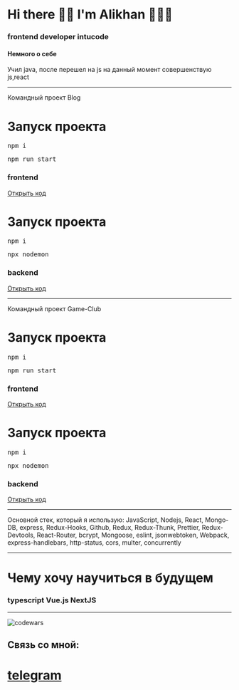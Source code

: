 <h1>Hi there 👋🏿 I'm Alikhan 👨🏿‍💻</h1>
<h3>frontend developer intucode</h3>
<h4>Немного о себе</h4>
<p>Учил java, после перешел на js
на данный момент совершенствую js,react</p>

<hr>
<p>Командный проект Blog</p>
<h1>Запуск проекта</h1>
<pre>npm i</pre>
<pre>npm run start</pre>
<h3>frontend</h3>
<a href='https://github.com/ExcaliBUR95/blog-front'>Открыть код</a>
<h1>Запуск проекта</h1>
<pre>npm i</pre>
<pre>npx nodemon </pre>
<h3>backend</h3>
<a href='https://github.com/ExcaliBUR95/blogBack'>Открыть код</a>

<br>
<hr>
<p>Командный проект Game-Club</p>
<h1>Запуск проекта</h1>
<pre>npm i</pre>
<pre>npm run start</pre>
<h3>frontend</h3>
<a href='https://github.com/ExcaliBUR95/game-club-newFront'>Открыть код</a>
<h1>Запуск проекта</h1>
<pre>npm i</pre>
<pre>npx nodemon </pre>
<h3>backend</h3>
<a href='https://github.com/ExcaliBUR95/game-club-newBack
'>Открыть код</a>

<hr>

Основной стек, который я использую:
JavaScript, Nodejs, React, Mongo-DB, express, Redux-Hooks, Github, Redux, Redux-Thunk, Prettier, Redux-Devtools, React-Router, bcrypt, Mongoose, eslint,
jsonwebtoken, Webpack, express-handlebars, http-status, cors, multer, concurrently

<hr>

<h1>Чему хочу научиться в будущем</h1>

<h3>
typescript Vue.js NextJS</h3>


<hr>

![codewars](https://www.codewars.com/users/AlikhanElderkh/badges/large)
<br>
<h2>Связь со мной:<h1>
<a href='https://t.me/NotQuiteHuman'>telegram</a>
